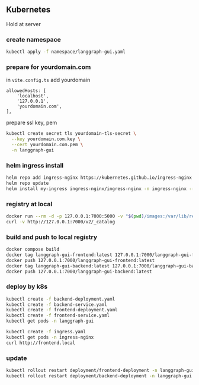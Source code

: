
## Kubernetes

Hold at server

### create namespace
```bash
kubectl apply -f namespace/langgraph-gui.yaml
```

### prepare for yourdomain.com

in ```vite.config.ts``` add yourdomain
```
allowedHosts: [
    'localhost',
    '127.0.0.1',
    'yourdomain.com',
],
```

prepare ssl key, pem
```bash
kubectl create secret tls yourdomain-tls-secret \
  --key yourdomain.com.key \
  --cert yourdomain.com.pem \
  -n langgraph-gui
```

### helm ingress install

```bash
helm repo add ingress-nginx https://kubernetes.github.io/ingress-nginx
helm repo update
helm install my-ingress ingress-nginx/ingress-nginx -n ingress-nginx --create-namespace
```

### registry at local

```bash
docker run --rm -d -p 127.0.0.1:7000:5000 -v "$(pwd)/images:/var/lib/registry" --name registry registry:latest
curl -v http://127.0.0.1:7000/v2/_catalog
```

### build and push to local registry
```bash
docker compose build
docker tag langgraph-gui-frontend:latest 127.0.0.1:7000/langgraph-gui-frontend:latest
docker push 127.0.0.1:7000/langgraph-gui-frontend:latest
docker tag langgraph-gui-backend:latest 127.0.0.1:7000/langgraph-gui-backend:latest
docker push 127.0.0.1:7000/langgraph-gui-backend:latest
```

### deploy by k8s
```bash
kubectl create -f backend-deployment.yaml
kubectl create -f backend-service.yaml
kubectl create -f frontend-deployment.yaml
kubectl create -f frontend-service.yaml
kubectl get pods -n langgraph-gui

kubectl create -f ingress.yaml
kubectl get pods -n ingress-nginx
curl http://frontend.local

```

### update
```bash
kubectl rollout restart deployment/frontend-deployment -n langgraph-gui
kubectl rollout restart deployment/backend-deployment -n langgraph-gui

```